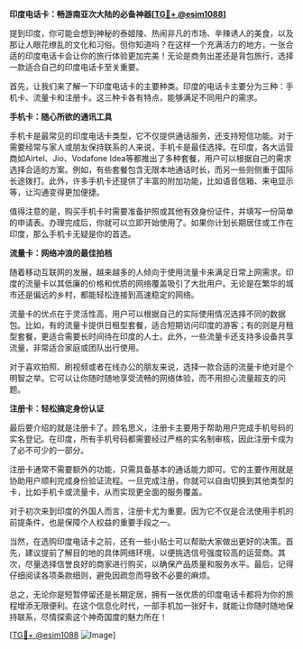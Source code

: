 **印度电话卡：畅游南亚次大陆的必备神器[[TG💪+ @esim1088](https://t.me/s/esim1088)]**

提到印度，你可能会想到神秘的泰姬陵、热闹非凡的市场、辛辣诱人的美食，以及那让人眼花缭乱的文化和习俗。但你知道吗？在这样一个充满活力的地方，一张合适的印度电话卡会让你的旅行体验更加完美！无论是商务出差还是背包旅行，选择一款适合自己的印度电话卡至关重要。

首先，让我们来了解一下印度电话卡的主要种类。印度的电话卡主要分为三种：手机卡、流量卡和注册卡。这三种卡各有特点，能够满足不同用户的需求。

**手机卡：随心所欲的通讯工具**

手机卡是最常见的印度电话卡类型，它不仅提供通话服务，还支持短信功能。对于需要经常与家人或朋友保持联系的人来说，手机卡是最佳选择。在印度，各大运营商如Airtel、Jio、Vodafone Idea等都推出了多种套餐，用户可以根据自己的需求选择合适的方案。例如，有些套餐包含无限本地通话时长，而另一些则侧重于国际长途拨打。此外，许多手机卡还提供了丰富的附加功能，比如语音信箱、来电显示等，让沟通变得更加便捷。

值得注意的是，购买手机卡时需要准备护照或其他有效身份证件，并填写一份简单的申请表。办理完成后，你就可以立即开始使用了。如果你计划长期居住或工作在印度，那么手机卡无疑是你的首选。

**流量卡：网络冲浪的最佳拍档**

随着移动互联网的发展，越来越多的人倾向于使用流量卡来满足日常上网需求。印度的流量卡以其低廉的价格和优质的网络覆盖吸引了大批用户。无论是在繁华的城市还是偏远的乡村，都能轻松连接到高速稳定的网络。

流量卡的优点在于灵活性高，用户可以根据自己的实际使用情况选择不同的数据包。比如，有的流量卡提供日租型套餐，适合短期访问印度的游客；有的则是月租型套餐，更适合需要长时间待在印度的人士。此外，一些流量卡还支持多设备共享流量，非常适合家庭或团队出行使用。

对于喜欢拍照、刷视频或者在线办公的朋友来说，选择一款合适的流量卡绝对是个明智之举。它可以让你随时随地享受流畅的网络体验，而不用担心流量超支的问题。

**注册卡：轻松搞定身份认证**

最后要介绍的就是注册卡了。顾名思义，注册卡主要用于帮助用户完成手机号码的实名登记。在印度，所有手机号码都需要经过严格的实名制审核，因此注册卡成为了必不可少的一部分。

注册卡通常不需要额外的功能，只需具备基本的通话能力即可。它的主要作用就是协助用户顺利完成身份验证流程。一旦完成注册，你就可以自由切换到其他类型的卡，比如手机卡或流量卡，从而实现更全面的服务覆盖。

对于初次来到印度的外国人而言，注册卡尤为重要。因为它不仅是合法使用手机的前提条件，也是保障个人权益的重要手段之一。

当然，在选购印度电话卡之前，还有一些小贴士可以帮助大家做出更好的决策。首先，建议提前了解目的地的具体网络环境，以便挑选信号强度较高的运营商。其次，尽量选择信誉良好的商家进行购买，以确保产品质量和服务水平。最后，记得仔细阅读各项条款细则，避免因疏忽而导致不必要的麻烦。

总之，无论你是短暂停留还是长期定居，拥有一张优质的印度电话卡都将为你的旅程增添无限便利。在这个信息化时代，一部手机加一张好卡，就能让你随时随地保持联系，尽情探索这个神奇国度的魅力所在！

[[TG💪+ @esim1088](https://t.me/s/esim1088) ![Image](https://i.postimg.cc/4NQfJmqS/Snipaste-2025-05-13-00-14-12.png)]